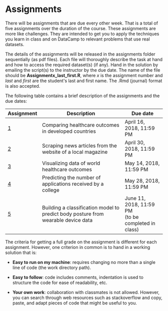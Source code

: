 # Assignments

There will be assignments that are due every other week. That is a total of five assignments over the duration of the course. These assignments are more like challenges. They are intended to get you to apply the techniques you learn in class and on DataCamp to relevant problems that use real datasets. 

The details of the assignments will be released in the assignments folder sequentially (as pdf files). Each file will thoroughly describe the task at hand and how to access the required dataset(s) (if any). Hand in the solution by emailing the script(s) to the instructor by the due date. The name of the file should be **Assignmentx_last_first.R**, where *x* is the assignment number and *last* and *first* are the student's last and first name. The .Rmd (journal) format is also accepted. 

The following table contains a brief description of the assignments and the due dates:

  Assignment | Description | Due date
--------------|-------------|---------
[1](Assignments/MATE-T580_Assignment1.pdf) | Comparing healthcare outcomes in developed countries | April 16, 2018, 11:59 PM
[2](Assignments/MATE-T580_Assignment2.pdf) | Scraping news articles from the website of a local magazine | April 30, 2018, 11:59 PM
[3](Assignments/MATE-T580_Assignment3.pdf) | Visualizing data of world healthcare outcomes | May 14, 2018, 11:59 PM
[4](Assignments/MATE-T580_Assignment4.pdf) | Predicting the number of applications received by a college   | May 28, 2018, 11:59 PM
[5](https://www.kaggle.com/c/body-posture-and-movement) | Building a classification model to predict body posture from wearable device data | June 11, 2018, 11:59 PM</BR>(to be completed in class)

The criteria for getting a full grade on the assignment is different for each assignment. However, one criterion in common is to hand in a working solution that is:

- **Easy to run on my machine**: requires changing no more than a single line of code (the work directory path).

- **Easy to follow**: code includes comments, indentation is used to structure the code for ease of readability, etc.

- **Your own work**: collaboration with classmates is not allowed. However, you can search through web resources such as stackoverflow and copy, paste, and adapt pieces of code that might be useful to you.
